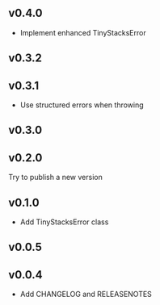v0.4.0
---
- Implement enhanced TinyStacksError
 
v0.3.2
---

 
v0.3.1
---
- Use structured errors when throwing
 
v0.3.0
---

 
v0.2.0
---
Try to publish a new version
 
v0.1.0
---
- Add TinyStacksError class
 
v0.0.5
---

 
v0.0.4
---
- Add CHANGELOG and RELEASENOTES
 
